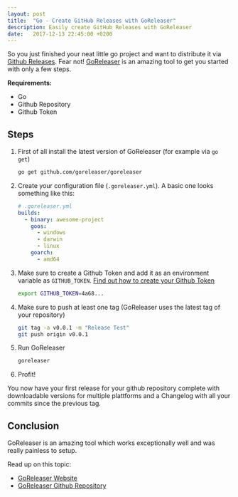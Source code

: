 ```yaml
---
layout: post
title:  "Go - Create GitHub Releases with GoReleaser"
description: Easily create GitHub Releases with GoReleaser
date:   2017-12-13 22:45:00 +0200
---
```


So you just finished your neat little go project and want to distribute it via [Github Releases](https://help.github.com/articles/about-releases/). Fear not! [GoReleaser](https://goreleaser.com/) is an amazing tool to get you started with only a few steps.

**Requirements:**
- Go
- Github Repository
- Github Token

## Steps

1. First of all install the latest version of GoReleaser (for example via `go get`)

    ```bash
    go get github.com/goreleaser/goreleaser
    ```

2. Create your configuration file (`.goreleaser.yml`). A basic one looks something like this:

    ```yml
    # .goreleaser.yml
    builds:
      - binary: awesome-project
        goos:
          - windows
          - darwin
          - linux
        goarch:
          - amd64
    ```

3. Make sure to create a Github Token and add it as an environment variable as `GITHUB_TOKEN`. [Find out how to create your Github Token](https://github.com/blog/1509-personal-api-tokens)

    ```bash
    export GITHUB_TOKEN=4a68...
    ```

4. Make sure to push at least one tag (GoReleaser uses the latest tag of your repository)

    ```bash
    git tag -a v0.0.1 -m "Release Test"
    git push origin v0.0.1
    ```

5. Run GoReleaser

    ```bash
    goreleaser
    ```

6. Profit!

You now have your first release for your github repository complete with downloadable versions for multiple plattforms and a Changelog with all your commits since the previous tag.

## Conclusion

GoReleaser is an amazing tool which works exceptionally well and was really painless to setup.

Read up on this topic:
* [GoReleaser Website](https://goreleaser.com/)
* [GoReleaser Github Repository](https://github.com/goreleaser/goreleaser)